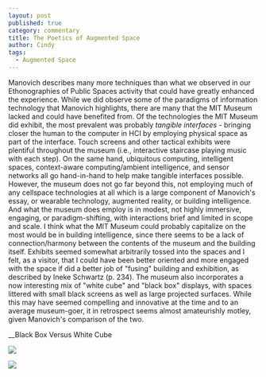 ```yaml
---
layout: post
published: true
category: commentary
title: The Poetics of Augmented Space
author: Cindy
tags:
  - Augmented Space
---
```


Manovich describes many more techniques than what we observed in our Ethonographies of Public Spaces activity that could have greatly enhanced the experience. While we did observe some of the paradigms of information technology that Manovich highlights, there are many that the MIT Museum lacked and could have benefited from. Of the technologies the MIT Museum did exhibit, the most prevalent was probably _tangible interfaces_ - bringing closer the human to the computer in HCI by employing physical space as part of the interface. Touch screens and other tactical exhibits were plentiful throughout the museum (i.e., interactive staircase playing music with each step). On the same hand, ubiquitous computing, intelligent spaces, context-aware computing/ambient intelligence, and sensor networks all go hand-in-hand to help make tangible interfaces possible. However, the museum does not go far beyond this, not employing much of any cellspace technologies at all which is a large component of Manovich's essay, or wearable technology, augmented reality, or building intelligence. And what the museum does employ is in modest, not highly immersive, engaging, or paradigm-shifting, with interactions brief and limited in scope and scale. I think what the MIT Museum could probably capitalize on the most would be in building intelligence, since there seems to be a lack of connection/harmony between the contents of the museum and the building itself. Exhibits seemed somewhat arbitrarily tossed into the spaces and I felt, as a visitor, that I could have been better oriented and more engaged with the space if did a better job of "fusing" building and exhibition, as described by Ineke Schwartz (p. 234). 
The museum also incorporates a now interesting mix of "white cube" and "black box" displays, with spaces littered with small black screens as well as large projected surfaces. While this may have seemed compelling and innovative at the time and to an average museum-goer, it in retrospect seems almost amateurishly motley, given Manovich's comparison of the two. 

__Black Box Versus White Cube

![]({{site.baseurl}}/assets/IMG_9266.jpg)

![]({{site.baseurl}}/assets/IMG_9274.jpg)
